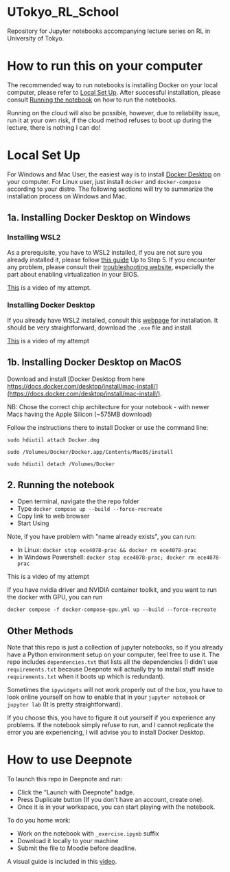 # UTokyo_RL_School
Repository for Jupyter notebooks accompanying lecture series on RL in University of Tokyo.

# How to run this on your computer 

The recommended way to run notebooks is installing Docker on your local computer, please refer to [Local Set Up](#local-set-up). After successful installation, please consult [Running the notebook](#running-the-notebook) on how to run the notebooks.

Running on the cloud will also be possible, however, due to reliability issue, run it at your own risk, if the cloud method refuses to boot up during the lecture, there is nothing I can do!

# Local Set Up

For Windows and Mac User, the easiest way is to install [Docker Desktop](https://www.docker.com/products/docker-desktop/) on your computer. For Linux user, just install `docker` and `docker-compose` according to your distro.  The following sections will try to summarize the installation process on Windows and Mac.

## 1a. Installing Docker Desktop on Windows

### Installing WSL2
As a prerequisite, you have to WSL2 installed, if you are not sure you already installed it, please follow [this guide](https://docs.microsoft.com/en-us/windows/wsl/install-manual) Up to Step 5.  If you encounter any problem, please consult their [troubleshooting website](https://docs.microsoft.com/en-us/windows/wsl/troubleshooting#installation-issues), especially the part about enabling virtualization in your BIOS.

[This](https://youtu.be/cgXZ8Ecrdg0) is a video of my attempt.

### Installing Docker Desktop
If you already have WSL2 installed, consult this [webpage](https://docs.docker.com/desktop/install/windows-install/) for installation. It should be very straightforward, download the `.exe` file and install. 

[This](https://youtu.be/HbMPZl0Hd90) is a video of my attempt

## 1b. Installing Docker Desktop on MacOS
Download and install [Docker Desktop from here https://docs.docker.com/desktop/install/mac-install/](https://docs.docker.com/desktop/install/mac-install/).

NB: Chose the correct chip architecture for your notebook - with newer Macs having the Apple Silicon (~575MB download)

Follow the instructions there to install Docker or use the command line:

`sudo hdiutil attach Docker.dmg`

`sudo /Volumes/Docker/Docker.app/Contents/MacOS/install`

`sudo hdiutil detach /Volumes/Docker`


## 2. Running the notebook 

- Open terminal, navigate the the repo folder
- Type `docker compose up --build --force-recreate`
- Copy link to web browser
- Start Using

Note, if you have problem with "name already exists", you can run:
- In Linux: `docker stop ece4078-prac && docker rm ece4078-prac`
- In Windows Powershell: `docker stop ece4078-prac; docker rm ece4078-prac`

This is a video of my attempt

If you have nvidia driver and NVIDIA container toolkit, and you want to run the docker with GPU, you can run

```
docker compose -f docker-compose-gpu.yml up --build --force-recreate
```

## Other Methods

Note that this repo is just a collection of jupyter notebooks, so if you already have a Python environment setup on your computer, feel free to use it. The repo includes `dependencies.txt` that lists all the dependencies (I didn't use `requirements.txt` because Deepnote will actually try to install stuff inside `requirements.txt` when it boots up which is redundant).

Sometimes the `ipywidgets` will not work properly out of the box, you have to look online yourself on how to enable that in your `jupyter notebook` or `jupyter lab` (It is pretty straightforward).

If you choose this, you have to figure it out yourself if you experience any problems. If the notebook simply refuse to run, and I cannot replicate the error you are experiencing, I will advise you to install Docker Desktop.

# How to use Deepnote

To launch this repo in Deepnote and run:
- Click the "Launch with Deepnote" badge.
- Press Duplicate button (If you don't have an account, create one).
- Once it is in your workspace, you can start playing with the notebook.

To do you home work:
- Work on the notebook with `_exercise.ipynb` suffix
- Download it locally to your machine
- Submit the file to Moodle before deadline.

A visual guide is included in this [video](https://youtu.be/zA7RqTRkFPA).

